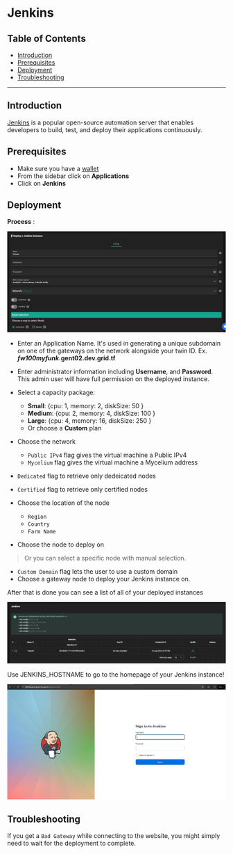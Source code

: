 <h1> Jenkins </h1>

<h2>Table of Contents</h2>

- [Introduction](#introduction)
- [Prerequisites](#prerequisites)
- [Deployment](#deployment)
- [Troubleshooting](#troubleshooting)

***

## Introduction

[Jenkins](https://www.jenkins.io/) is a popular open-source automation server that enables developers to build, test, and deploy their applications continuously.

## Prerequisites

- Make sure you have a [wallet](../wallet_connector.md)
- From the sidebar click on **Applications**
- Click on **Jenkins**

## Deployment

__Process__ :

![ ](./img/solutions_jenkins1.png)

- Enter an Application Name. It's used in generating a unique subdomain on one of the gateways on the network alongside your twin ID. Ex. ***fw100myfunk*.gent02.dev.grid.tf**

- Enter administrator information including **Username**, and **Password**. This admin user will have full permission on the deployed instance.

- Select a capacity package:
    - **Small**: {cpu: 1, memory: 2, diskSize: 50 }
    - **Medium**: {cpu: 2, memory: 4, diskSize: 100 }
    - **Large**: {cpu: 4, memory: 16, diskSize: 250 }
    - Or choose a **Custom** plan
- Choose the network
   - `Public IPv4` flag gives the virtual machine a Public IPv4
   - `Mycelium` flag gives the virtual machine a Mycelium address
- `Dedicated` flag to retrieve only dedeicated nodes 
- `Certified` flag to retrieve only certified nodes 
- Choose the location of the node
   - `Region`
   - `Country`
   - `Farm Name`

- Choose the node to deploy on
> Or you can select a specific node with manual selection.
- `Custom Domain` flag lets the user to use a custom domain
- Choose a gateway node to deploy your Jenkins instance on.


After that is done you can see a list of all of your deployed instances

![ ](./img/jenkins2.png)

Use JENKINS_HOSTNAME to go to the homepage of your Jenkins instance!

![ ](./img/jenkins3.png)

## Troubleshooting

If you get a `Bad Gateway` while connecting to the website, you might simply need to wait for the deployment to complete.
